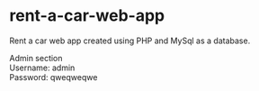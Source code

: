 # rent-a-car-web-app
Rent a car web app created using PHP and MySql as a database.  

Admin section  
Username: admin  
Password: qweqweqwe  

